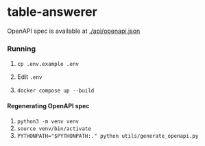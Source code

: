 # table-answerer 

OpenAPI spec is available at [./api/openapi.json](./api/openapi.json)

### Running

1. `cp .env.example .env`

2. Edit `.env` 

3. `docker compose up --build`

#### Regenerating OpenAPI spec

1. `python3 -m venv venv`
2. `source venv/bin/activate`
3. `PYTHONPATH="$PYTHONPATH:." python utils/generate_openapi.py`
